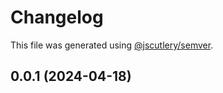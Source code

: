 # Changelog

This file was generated using [@jscutlery/semver](https://github.com/jscutlery/semver).

## 0.0.1 (2024-04-18)
